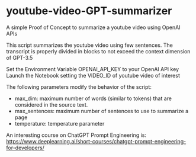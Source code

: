 # youtube-video-GPT-summarizer
A simple Proof of Concept to summarize a youtube video using OpenAI APIs

This script summarizes the youtube video using few sentences. The transcript is properly divided in blocks to not exceed the context dimension of GPT-3.5

Set the Environment Variable OPENAI_API_KEY to your OpenAI API key
Launch the Notebook setting the VIDEO_ID of youtube video of interest

The following parameters modify the behavior of the script:

- max_dim: maximum number of words (similar to tokens) that are considered in the source text.
- max_sentences: maximum number of sentences to use to summarize a page
- temperature: temperature parameter

An interesting course on ChatGPT Prompt Engineering is: https://www.deeplearning.ai/short-courses/chatgpt-prompt-engineering-for-developers/
